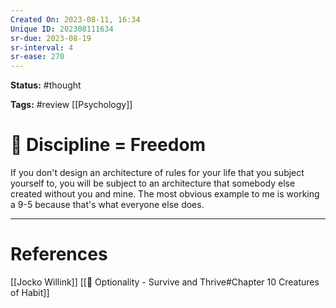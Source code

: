```yaml
---
Created On: 2023-08-11, 16:34
Unique ID: 202308111634
sr-due: 2023-08-19
sr-interval: 4
sr-ease: 270
---
```

**Status:** #thought 

**Tags:** #review [[Psychology]] 

# 💪  Discipline = Freedom
If you don't design an architecture of rules for your life that you subject yourself to, you will be subject to an architecture that somebody else created without you and mine. The most obvious example to me is working a 9-5 because that's what everyone else does. 




---
# References
[[Jocko Willink]] [[📗 Optionality - Survive and Thrive#Chapter 10 Creatures of Habit]]
